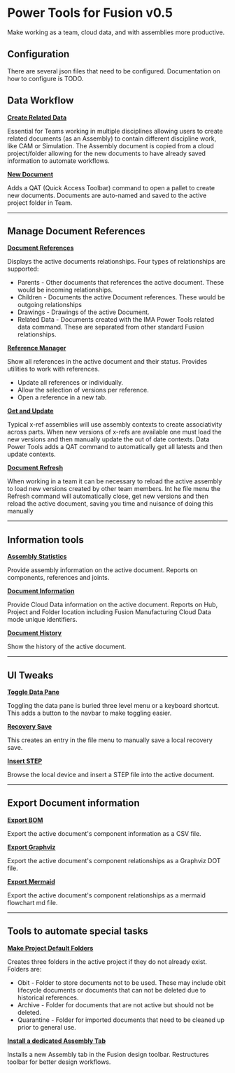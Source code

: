 # Power Tools for Fusion v0.5

Make working as a team, cloud data, and with assemblies more productive.

## Configuration

There are several json files that need to be configured. Documentation on how to configure is TODO.

## Data Workflow

**[Create Related Data](./docs/Related%20Data.md)**

Essential for Teams working in multiple disciplines allowing users to create  related documents (as an Assembly) to contain different discipline work, like CAM or Simulation. The Assembly document is copied from a cloud project/folder allowing for the new documents to have already saved information to automate workflows.

**[New Document](./docs/New%20Document.md)**

Adds a QAT (Quick Access Toolbar) command to open a pallet to create new documents. Documents are auto-named and saved to the active project folder in Team.

---

## Manage Document References

**[Document References](./docs/Document%20References.md)**

Displays the active documents relationships. Four types of relationships are supported:

- Parents - Other documents that references the active document. These would be incoming relationships.
- Children - Documents the active Document references. These would be outgoing relationships
- Drawings - Drawings of the active Document.
- Related Data - Documents created with the IMA Power Tools related data command. These are separated from other standard Fusion relationships.

**[Reference Manager](./docs/Reference%20Manager.md)**

Show all references in the active document and their status. Provides utilities to work with references.

- Update all references or individually.
- Allow the selection of versions per reference.
- Open a reference in a new tab.

**[Get and Update](./docs/Get%20and%20Update.md)**

Typical x-ref assemblies will use assembly contexts to create associativity across parts. When new versions of x-refs are available one must load the new versions and then manually update the out of date contexts. Data Power Tools adds a QAT command to automatically get all latests and then update contexts.

**[Document Refresh](./docs/Document%20Refresh.md)**

When working in a team it can be necessary to reload the active assembly to load new versions created by other team members. Int he file menu the Refresh command will automatically close, get new versions and then reload the active document, saving you time and nuisance of doing this manually

---

## Information tools

**[Assembly Statistics](./docs/Assembly%20Statistics.md)**

Provide assembly information on the active document. Reports on components, references and joints.

**[Document Information](./docs/Document%20Information.md)**

Provide Cloud Data information on the active document. Reports on Hub, Project and Folder location including Fusion Manufacturing Cloud Data mode unique identifiers.

**[Document History](./docs/Document%20History.md)**

Show the history of the active document.

---

## UI Tweaks

**[Toggle Data Pane](./docs/Toggle%20Data%20Pane.md)**

Toggling the data pane is buried three level menu or a keyboard shortcut. This adds a button to the navbar to make toggling easier.


**[Recovery Save](./docs/Recovery%20Save.md)**

This creates an entry in the file menu to manually save a local recovery save.

**[Insert STEP](./docs/Insert%20Step.md)**

Browse the local device and insert a STEP file into the active document.

----

## Export Document information

**[Export BOM](./docs/Export%20BOM.md)**

Export the active document's component information as a CSV file.

**[Export Graphviz](./docs/Export%20Graphviz.md)**

Export the active document's component relationships as a Graphviz DOT file.

**[Export Mermaid](./docs/Export%20Mermaid.md)**

Export the active document's component relationships as a mermaid flowchart md file.

---

## Tools to automate special tasks

**[Make Project Default Folders](./docs/Default%20Folders.md)**

Creates three folders in the active project if they do not already exist. Folders are:

- Obit - Folder to store documents not to be used. These may include obit lifecycle documents or documents that can not be deleted due to historical references.
- Archive - Folder for documents that are not active but should not be deleted.
- Quarantine - Folder for imported documents that need to be cleaned up prior to general use.
  

**[Install a dedicated Assembly Tab](.docs/Install%20Assembly%20Tab.md)**

Installs a new Assembly tab in the Fusion design toolbar. Restructures toolbar for better design workflows.  

